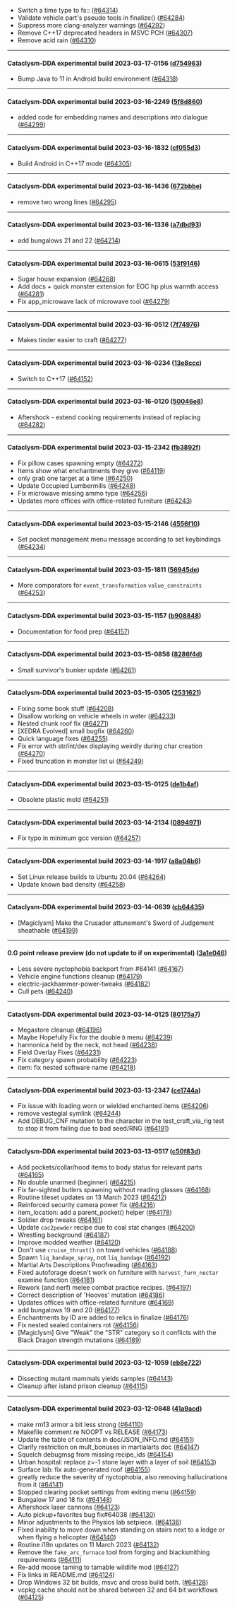 * Switch a time type to fs:: ([#64314](https://github.com/CleverRaven/Cataclysm-DDA/pull/64314))
* Validate vehicle part's pseudo tools in finalize() ([#64284](https://github.com/CleverRaven/Cataclysm-DDA/pull/64284))
* Suppress more clang-analyzer warnings ([#64292](https://github.com/CleverRaven/Cataclysm-DDA/pull/64292))
* Remove C++17 deprecated headers in MSVC PCH ([#64307](https://github.com/CleverRaven/Cataclysm-DDA/pull/64307))
* Remove acid rain ([#64310](https://github.com/CleverRaven/Cataclysm-DDA/pull/64310))

---

#### Cataclysm-DDA experimental build 2023-03-17-0156 ([d754963](https://github.com/CleverRaven/Cataclysm-DDA/releases/tag/cdda-experimental-2023-03-17-0156))

* Bump Java to 11 in Android build environment ([#64318](https://github.com/CleverRaven/Cataclysm-DDA/pull/64318))

---

#### Cataclysm-DDA experimental build 2023-03-16-2249 ([5f8d860](https://github.com/CleverRaven/Cataclysm-DDA/releases/tag/cdda-experimental-2023-03-16-2249))

* added code for embedding names and descriptions into dialogue ([#64299](https://github.com/CleverRaven/Cataclysm-DDA/pull/64299))

---

#### Cataclysm-DDA experimental build 2023-03-16-1832 ([cf055d3](https://github.com/CleverRaven/Cataclysm-DDA/releases/tag/cdda-experimental-2023-03-16-1832))

* Build Android in C++17 mode ([#64305](https://github.com/CleverRaven/Cataclysm-DDA/pull/64305))

---

#### Cataclysm-DDA experimental build 2023-03-16-1436 ([672bbbe](https://github.com/CleverRaven/Cataclysm-DDA/releases/tag/cdda-experimental-2023-03-16-1436))

* remove two wrong lines ([#64295](https://github.com/CleverRaven/Cataclysm-DDA/pull/64295))

---

#### Cataclysm-DDA experimental build 2023-03-16-1336 ([a7dbd93](https://github.com/CleverRaven/Cataclysm-DDA/releases/tag/cdda-experimental-2023-03-16-1336))

* add bungalows 21 and 22 ([#64214](https://github.com/CleverRaven/Cataclysm-DDA/pull/64214))

---

#### Cataclysm-DDA experimental build 2023-03-16-0615 ([53f9146](https://github.com/CleverRaven/Cataclysm-DDA/releases/tag/cdda-experimental-2023-03-16-0615))

* Sugar house expansion ([#64268](https://github.com/CleverRaven/Cataclysm-DDA/pull/64268))
* Add docs + quick monster extension for EOC hp plus warmth access ([#64281](https://github.com/CleverRaven/Cataclysm-DDA/pull/64281))
* Fix app_microwave lack of microwave tool ([#64279](https://github.com/CleverRaven/Cataclysm-DDA/pull/64279))

---

#### Cataclysm-DDA experimental build 2023-03-16-0512 ([7f74976](https://github.com/CleverRaven/Cataclysm-DDA/releases/tag/cdda-experimental-2023-03-16-0512))

* Makes tinder easier to craft ([#64277](https://github.com/CleverRaven/Cataclysm-DDA/pull/64277))

---

#### Cataclysm-DDA experimental build 2023-03-16-0234 ([13e8ccc](https://github.com/CleverRaven/Cataclysm-DDA/releases/tag/cdda-experimental-2023-03-16-0234))

* Switch to C++17 ([#64152](https://github.com/CleverRaven/Cataclysm-DDA/pull/64152))

---

#### Cataclysm-DDA experimental build 2023-03-16-0120 ([50046e8](https://github.com/CleverRaven/Cataclysm-DDA/releases/tag/cdda-experimental-2023-03-16-0120))

* Aftershock - extend cooking requirements instead of replacing ([#64282](https://github.com/CleverRaven/Cataclysm-DDA/pull/64282))

---

#### Cataclysm-DDA experimental build 2023-03-15-2342 ([fb3892f](https://github.com/CleverRaven/Cataclysm-DDA/releases/tag/cdda-experimental-2023-03-15-2342))

* Fix pillow cases spawning empty ([#64272](https://github.com/CleverRaven/Cataclysm-DDA/pull/64272))
* Items show what enchantments they give ([#64119](https://github.com/CleverRaven/Cataclysm-DDA/pull/64119))
* only grab one target at a time ([#64250](https://github.com/CleverRaven/Cataclysm-DDA/pull/64250))
* Update Occupied Lumbermills ([#64248](https://github.com/CleverRaven/Cataclysm-DDA/pull/64248))
* Fix microwave missing ammo type ([#64256](https://github.com/CleverRaven/Cataclysm-DDA/pull/64256))
* Updates more offices with office-related furniture ([#64243](https://github.com/CleverRaven/Cataclysm-DDA/pull/64243))

---

#### Cataclysm-DDA experimental build 2023-03-15-2146 ([4556f10](https://github.com/CleverRaven/Cataclysm-DDA/releases/tag/cdda-experimental-2023-03-15-2146))

* Set pocket management menu message according to set keybindings ([#64234](https://github.com/CleverRaven/Cataclysm-DDA/pull/64234))

---

#### Cataclysm-DDA experimental build 2023-03-15-1811 ([56945de](https://github.com/CleverRaven/Cataclysm-DDA/releases/tag/cdda-experimental-2023-03-15-1811))

* More comparators for `event_transformation` `value_constraints` ([#64253](https://github.com/CleverRaven/Cataclysm-DDA/pull/64253))

---

#### Cataclysm-DDA experimental build 2023-03-15-1157 ([b908848](https://github.com/CleverRaven/Cataclysm-DDA/releases/tag/cdda-experimental-2023-03-15-1157))

* Documentation for food prep ([#64157](https://github.com/CleverRaven/Cataclysm-DDA/pull/64157))

---

#### Cataclysm-DDA experimental build 2023-03-15-0858 ([8286f4d](https://github.com/CleverRaven/Cataclysm-DDA/releases/tag/cdda-experimental-2023-03-15-0858))

* Small survivor's bunker update ([#64261](https://github.com/CleverRaven/Cataclysm-DDA/pull/64261))

---

#### Cataclysm-DDA experimental build 2023-03-15-0305 ([2531621](https://github.com/CleverRaven/Cataclysm-DDA/releases/tag/cdda-experimental-2023-03-15-0305))

* Fixing some book stuff ([#64208](https://github.com/CleverRaven/Cataclysm-DDA/pull/64208))
* Disallow working on vehicle wheels in water ([#64233](https://github.com/CleverRaven/Cataclysm-DDA/pull/64233))
* Nested chunk roof fix ([#64271](https://github.com/CleverRaven/Cataclysm-DDA/pull/64271))
* [XEDRA Evolved] small bugfix ([#64260](https://github.com/CleverRaven/Cataclysm-DDA/pull/64260))
* Quick language fixes ([#64255](https://github.com/CleverRaven/Cataclysm-DDA/pull/64255))
* Fix error with str/int/dex displaying weirdly during char creation ([#64270](https://github.com/CleverRaven/Cataclysm-DDA/pull/64270))
* Fixed truncation in monster list ui ([#64249](https://github.com/CleverRaven/Cataclysm-DDA/pull/64249))

---

#### Cataclysm-DDA experimental build 2023-03-15-0125 ([de1b4af](https://github.com/CleverRaven/Cataclysm-DDA/releases/tag/cdda-experimental-2023-03-15-0125))

* Obsolete plastic mold ([#64251](https://github.com/CleverRaven/Cataclysm-DDA/pull/64251))

---

#### Cataclysm-DDA experimental build 2023-03-14-2134 ([0894971](https://github.com/CleverRaven/Cataclysm-DDA/releases/tag/cdda-experimental-2023-03-14-2134))

* Fix typo in minimum gcc version ([#64257](https://github.com/CleverRaven/Cataclysm-DDA/pull/64257))

---

#### Cataclysm-DDA experimental build 2023-03-14-1917 ([a8a04b6](https://github.com/CleverRaven/Cataclysm-DDA/releases/tag/cdda-experimental-2023-03-14-1917))

* Set Linux release builds to Ubuntu 20.04 ([#64264](https://github.com/CleverRaven/Cataclysm-DDA/pull/64264))
* Update known bad density ([#64258](https://github.com/CleverRaven/Cataclysm-DDA/pull/64258))

---

#### Cataclysm-DDA experimental build 2023-03-14-0639 ([cb64435](https://github.com/CleverRaven/Cataclysm-DDA/releases/tag/cdda-experimental-2023-03-14-0639))

* [Magiclysm] Make the Crusader attunement's Sword of Judgement sheathable ([#64199](https://github.com/CleverRaven/Cataclysm-DDA/pull/64199))

---

#### 0.G point release preview (do not update to if on experimental) ([3a1e046](https://github.com/CleverRaven/Cataclysm-DDA/releases/tag/cdda-experimental-2023-03-14-0331))

* Less severe nyctophobia backport from #64141 ([#64167](https://github.com/CleverRaven/Cataclysm-DDA/pull/64167))
* Vehicle engine functions cleanup ([#64179](https://github.com/CleverRaven/Cataclysm-DDA/pull/64179))
* electric-jackhammer-power-tweaks ([#64182](https://github.com/CleverRaven/Cataclysm-DDA/pull/64182))
* Cull pets ([#64240](https://github.com/CleverRaven/Cataclysm-DDA/pull/64240))

---

#### Cataclysm-DDA experimental build 2023-03-14-0125 ([80175a7](https://github.com/CleverRaven/Cataclysm-DDA/releases/tag/cdda-experimental-2023-03-14-0125))

* Megastore cleanup ([#64196](https://github.com/CleverRaven/Cataclysm-DDA/pull/64196))
* Maybe Hopefully Fix for the double ``D`` menu ([#64239](https://github.com/CleverRaven/Cataclysm-DDA/pull/64239))
* harmonica held by the neck, not head ([#64238](https://github.com/CleverRaven/Cataclysm-DDA/pull/64238))
* Field Overlay Fixes ([#64231](https://github.com/CleverRaven/Cataclysm-DDA/pull/64231))
* Fix category spawn probability ([#64223](https://github.com/CleverRaven/Cataclysm-DDA/pull/64223))
* item: fix nested software name ([#64218](https://github.com/CleverRaven/Cataclysm-DDA/pull/64218))

---

#### Cataclysm-DDA experimental build 2023-03-13-2347 ([ce1744a](https://github.com/CleverRaven/Cataclysm-DDA/releases/tag/cdda-experimental-2023-03-13-2347))

* Fix issue with loading worn or wielded enchanted items ([#64206](https://github.com/CleverRaven/Cataclysm-DDA/pull/64206))
* remove vestegial symlink ([#64244](https://github.com/CleverRaven/Cataclysm-DDA/pull/64244))
* Add DEBUG_CNF mutation to the character in the test_craft_via_rig test to stop it from failing due to bad seed/RNG ([#64191](https://github.com/CleverRaven/Cataclysm-DDA/pull/64191))

---

#### Cataclysm-DDA experimental build 2023-03-13-0517 ([c50f83d](https://github.com/CleverRaven/Cataclysm-DDA/releases/tag/cdda-experimental-2023-03-13-0517))

* Add pockets/collar/hood items to body status for relevant parts ([#64165](https://github.com/CleverRaven/Cataclysm-DDA/pull/64165))
* No double unarmed (beginner) ([#64215](https://github.com/CleverRaven/Cataclysm-DDA/pull/64215))
* Fix far-sighted butlers spawning without reading glasses ([#64168](https://github.com/CleverRaven/Cataclysm-DDA/pull/64168))
* Routine tileset updates on 13 March 2023 ([#64212](https://github.com/CleverRaven/Cataclysm-DDA/pull/64212))
* Reinforced security camera power fix ([#64216](https://github.com/CleverRaven/Cataclysm-DDA/pull/64216))
* item_location: add a parent_pocket() helper ([#64178](https://github.com/CleverRaven/Cataclysm-DDA/pull/64178))
* Soldier drop tweaks ([#64161](https://github.com/CleverRaven/Cataclysm-DDA/pull/64161))
* Update `cac2powder` recipe due to coal stat changes ([#64200](https://github.com/CleverRaven/Cataclysm-DDA/pull/64200))
* Wrestling background ([#64187](https://github.com/CleverRaven/Cataclysm-DDA/pull/64187))
* Improve modded weather ([#64120](https://github.com/CleverRaven/Cataclysm-DDA/pull/64120))
* Don't use `cruise_thrust()` on towed vehicles ([#64188](https://github.com/CleverRaven/Cataclysm-DDA/pull/64188))
* Spawn `liq_bandage_spray`, not `liq_bandage` ([#64192](https://github.com/CleverRaven/Cataclysm-DDA/pull/64192))
* Martial Arts Descriptions Proofreading ([#64163](https://github.com/CleverRaven/Cataclysm-DDA/pull/64163))
* Fixed autoforage doesn't work on furniture with `harvest_furn_nectar` examine function ([#64181](https://github.com/CleverRaven/Cataclysm-DDA/pull/64181))
* Rework (and nerf) melee combat practice recipes. ([#64197](https://github.com/CleverRaven/Cataclysm-DDA/pull/64197))
* Correct description of 'Hooves' mutation ([#64186](https://github.com/CleverRaven/Cataclysm-DDA/pull/64186))
* Updates offices with office-related furniture ([#64169](https://github.com/CleverRaven/Cataclysm-DDA/pull/64169))
* add bungalows 19 and 20 ([#64177](https://github.com/CleverRaven/Cataclysm-DDA/pull/64177))
* Enchantments by ID are added to relics in finalize ([#64176](https://github.com/CleverRaven/Cataclysm-DDA/pull/64176))
* Fix nested sealed containers rot ([#64156](https://github.com/CleverRaven/Cataclysm-DDA/pull/64156))
* [Magiclysm] Give "Weak" the "STR" category so it conflicts with the Black Dragon strength mutations ([#64189](https://github.com/CleverRaven/Cataclysm-DDA/pull/64189))

---

#### Cataclysm-DDA experimental build 2023-03-12-1059 ([eb8e722](https://github.com/CleverRaven/Cataclysm-DDA/releases/tag/cdda-experimental-2023-03-12-1059))

* Dissecting mutant mammals yields samples ([#64143](https://github.com/CleverRaven/Cataclysm-DDA/pull/64143))
* Cleanup after island prison cleanup ([#64115](https://github.com/CleverRaven/Cataclysm-DDA/pull/64115))

---

#### Cataclysm-DDA experimental build 2023-03-12-0848 ([41a9acd](https://github.com/CleverRaven/Cataclysm-DDA/releases/tag/cdda-experimental-2023-03-12-0848))

* make rm13 armor a bit less strong ([#64110](https://github.com/CleverRaven/Cataclysm-DDA/pull/64110))
* Makefile comment re NOOPT vs RELEASE ([#64173](https://github.com/CleverRaven/Cataclysm-DDA/pull/64173))
* Update the table of contents in doc/JSON_INFO.md ([#64151](https://github.com/CleverRaven/Cataclysm-DDA/pull/64151))
* Clarify restriction on mult_bonuses in martialarts doc ([#64147](https://github.com/CleverRaven/Cataclysm-DDA/pull/64147))
* Squelch debugmsg from missing recipe_ids ([#64154](https://github.com/CleverRaven/Cataclysm-DDA/pull/64154))
* Urban hospital: replace z=-1 stone layer with a layer of soil ([#64153](https://github.com/CleverRaven/Cataclysm-DDA/pull/64153))
* Surface lab: fix auto-generated roof ([#64155](https://github.com/CleverRaven/Cataclysm-DDA/pull/64155))
* greatly reduce the severity of nyctophobia, also removing hallucinations from it ([#64141](https://github.com/CleverRaven/Cataclysm-DDA/pull/64141))
* Stopped clearing pocket settings from exiting menu ([#64159](https://github.com/CleverRaven/Cataclysm-DDA/pull/64159))
* Bungalow 17 and 18 fix ([#64148](https://github.com/CleverRaven/Cataclysm-DDA/pull/64148))
* Aftershock laser cannons ([#64123](https://github.com/CleverRaven/Cataclysm-DDA/pull/64123))
* Auto pickup+favorites bug fix#64038 ([#64130](https://github.com/CleverRaven/Cataclysm-DDA/pull/64130))
* Minor adjustments to the Physics lab setpiece. ([#64136](https://github.com/CleverRaven/Cataclysm-DDA/pull/64136))
* Fixed inability to move down when standing on stairs next to a ledge or when flying a helicopter ([#64140](https://github.com/CleverRaven/Cataclysm-DDA/pull/64140))
* Routine i18n updates on 11 March 2023 ([#64132](https://github.com/CleverRaven/Cataclysm-DDA/pull/64132))
* Remove the ``fake_arc_furnace`` tool from forging and blacksmithing requirements ([#64111](https://github.com/CleverRaven/Cataclysm-DDA/pull/64111))
* Re-add moose taming to tamable wildlife mod ([#64127](https://github.com/CleverRaven/Cataclysm-DDA/pull/64127))
* Fix links in README.md ([#64124](https://github.com/CleverRaven/Cataclysm-DDA/pull/64124))
* Drop Windows 32 bit builds, msvc and cross build both. ([#64128](https://github.com/CleverRaven/Cataclysm-DDA/pull/64128))
* vcpkg cache should not be shared between 32 and 64 bit workflows ([#64125](https://github.com/CleverRaven/Cataclysm-DDA/pull/64125))
